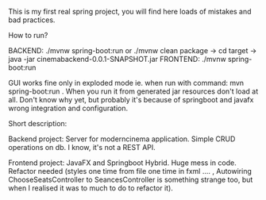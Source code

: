 This is my first real spring project, you will find here loads of mistakes and bad practices. 

How to run?

BACKEND: 
	./mvnw spring-boot:run
	or ./mvnw clean package -> cd target -> java -jar cinemabackend-0.0.1-SNAPSHOT.jar 
FRONTEND:
	./mvnw spring-boot:run

GUI works fine only in exploded mode ie. when run with command: mvn spring-boot:run . When you run it from generated jar resources don't load at all. Don't know why yet, but probably it's because of springboot and javafx wrong integration and configuration.


Short description:

Backend project:
Server for moderncinema application. Simple CRUD operations on db.
I know, it's not a REST API.

Frontend project:
JavaFX and Springboot Hybrid. Huge mess in code. Refactor needed (styles one time from file one time in fxml .... , Autowiring ChooseSeatsController to SeancesController is something strange too, but when I realised it was to much to do to refactor it).

